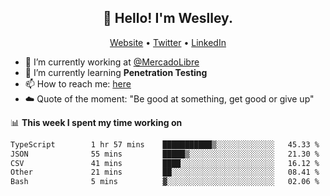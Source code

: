<h2 align="center">👋 Hello! I'm Weslley.</h2>
<p align="center">
  <a href="http://weslleyneri.com.br">Website</a> •
  <a href="https://twitter.com/Weslley_Neri">Twitter</a> •
  <a href="https://www.linkedin.com/in/weslley-neri-3658908b">LinkedIn</a>
</p>


- 🔭 I’m currently working at [@MercadoLibre](https://github.com/mercadolibre)
- 🌱 I’m currently learning **Penetration Testing**
- 📫 How to reach me: [here](mailto:weslley39@gmail.com)
- ☁️ Quote of the moment: "Be good at something, get good or give up"

📊 **This week I spent my time working on**
<!--START_SECTION:waka-->

```txt
TypeScript        1 hr 57 mins    ███████████▒░░░░░░░░░░░░░   45.33 %
JSON              55 mins         █████▒░░░░░░░░░░░░░░░░░░░   21.30 %
CSV               41 mins         ████░░░░░░░░░░░░░░░░░░░░░   16.12 %
Other             21 mins         ██░░░░░░░░░░░░░░░░░░░░░░░   08.41 %
Bash              5 mins          ▓░░░░░░░░░░░░░░░░░░░░░░░░   02.06 %
```

<!--END_SECTION:waka-->

<!-- Inspired by https://github.com/gruselhaus/gruselhaus -->